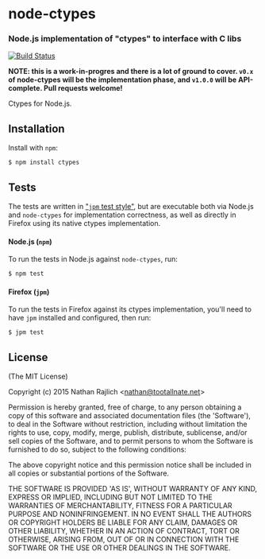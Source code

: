 node-ctypes
===========
### Node.js implementation of "ctypes" to interface with C libs
[![Build Status](https://secure.travis-ci.org/TooTallNate/node-ctypes.svg)](https://travis-ci.org/TooTallNate/node-ctypes)

__NOTE: this is a work-in-progres and there is a lot of ground to cover. `v0.x` of
node-ctypes will be the implementation phase, and `v1.0.0` will be API-complete.
Pull requests welcome!__

Ctypes for Node.js.


Installation
------------

Install with `npm`:

``` bash
$ npm install ctypes
```


Tests
-----

The tests are written in ["`jpm` test
style"](https://developer.mozilla.org/en-US/Add-ons/SDK/Low-Level_APIs/test_assert),
but are executable both via Node.js and `node-ctypes` for implementation
correctness, as well as directly in Firefox using its native ctypes
implementation.

#### Node.js (`npm`)

To run the tests in Node.js against `node-ctypes`, run:

``` bash
$ npm test
```

#### Firefox (`jpm`)

To run the tests in Firefox against its ctypes implementation, you'll need to
have `jpm` installed and configured, then run:

``` bash
$ jpm test
```


License
-------

(The MIT License)

Copyright (c) 2015 Nathan Rajlich &lt;nathan@tootallnate.net&gt;

Permission is hereby granted, free of charge, to any person obtaining
a copy of this software and associated documentation files (the
'Software'), to deal in the Software without restriction, including
without limitation the rights to use, copy, modify, merge, publish,
distribute, sublicense, and/or sell copies of the Software, and to
permit persons to whom the Software is furnished to do so, subject to
the following conditions:

The above copyright notice and this permission notice shall be
included in all copies or substantial portions of the Software.

THE SOFTWARE IS PROVIDED 'AS IS', WITHOUT WARRANTY OF ANY KIND,
EXPRESS OR IMPLIED, INCLUDING BUT NOT LIMITED TO THE WARRANTIES OF
MERCHANTABILITY, FITNESS FOR A PARTICULAR PURPOSE AND NONINFRINGEMENT.
IN NO EVENT SHALL THE AUTHORS OR COPYRIGHT HOLDERS BE LIABLE FOR ANY
CLAIM, DAMAGES OR OTHER LIABILITY, WHETHER IN AN ACTION OF CONTRACT,
TORT OR OTHERWISE, ARISING FROM, OUT OF OR IN CONNECTION WITH THE
SOFTWARE OR THE USE OR OTHER DEALINGS IN THE SOFTWARE.

